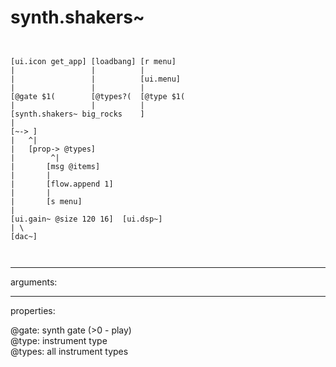 # synth.shakers~

```


[ui.icon get_app] [loadbang] [r menu]
|                 |          |
|                 |          [ui.menu]
|                 |          |
[@gate $1(        [@types?(  [@type $1(
|                 |          |
[synth.shakers~ big_rocks    ]
|
[~-> ]
|   ^|
|   [prop-> @types]
|        ^|
|       [msg @items]
|       |
|       [flow.append 1]
|       |
|       [s menu]
|
[ui.gain~ @size 120 16]  [ui.dsp~]
| \
[dac~]

            
```
---
arguments:


---
properties:

@gate: synth gate
            (&gt;0 - play)<br>
@type: instrument type<br>
@types: 
            all instrument types<br>

